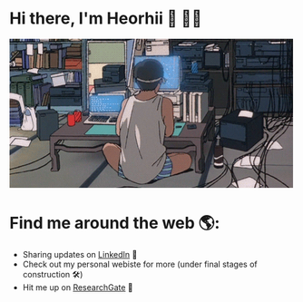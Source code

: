 # Hi there, I'm Heorhii :wave: :man_technologist:

![alt-text](https://github.com/HeorhiiS/HeorhiiS/blob/master/coding.gif)

# Find me around the web :earth_americas::

 - Sharing updates on [LinkedIn](https://www.linkedin.com/in/heorhiiskovorodnikov/) :briefcase:
 - Check out my personal webiste for more (under final stages of construction :hammer_and_wrench:)
 - Hit me up on [ResearchGate](https://www.researchgate.net/profile/Heorhii_Skovorodnikov) :microscope:

<!--
**HeorhiiS/HeorhiiS** is a ✨ _special_ ✨ repository because its `README.md` (this file) appears on your GitHub profile.

Here are some ideas to get you started:

- 🔭 I’m currently working on ...
- 🌱 I’m currently learning ...
- 👯 I’m looking to collaborate on ...
- 🤔 I’m looking for help with ...
- 💬 Ask me about ...
- 📫 How to reach me: ...
- 😄 Pronouns: ...
- ⚡ Fun fact: ...
-->
